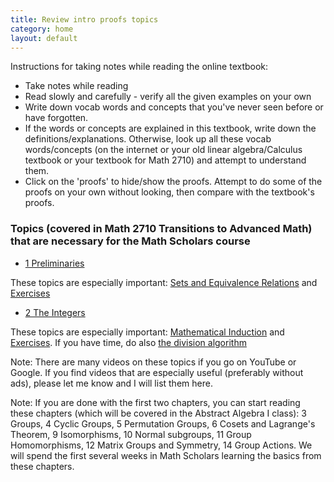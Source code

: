 ```yaml
---
title: Review intro proofs topics
category: home
layout: default
---
```


Instructions for taking notes while reading the online textbook:
* Take notes while reading
* Read slowly and carefully - verify all the given examples on your own
* Write down vocab words and concepts that you've never seen before or have forgotten.
* If the words or concepts are explained in this textbook, write down the definitions/explanations. Otherwise, look up all these vocab words/concepts (on the internet or your old linear algebra/Calculus textbook or your textbook for Math 2710) and attempt to understand them. 
* Click on the 'proofs' to hide/show the proofs. Attempt to do some of the proofs on your own without looking, then compare with the textbook's proofs.


### Topics (covered in Math 2710 Transitions to Advanced Math) that are necessary for the Math Scholars course

* [1 Preliminaries](http://abstract.ups.edu/aata/sets.html)

These topics are especially important: 
[Sets and Equivalence Relations](http://abstract.ups.edu/aata/section-sets-and-equivalence-relations.html) and [Exercises](http://abstract.ups.edu/aata/exercises-sets.html)

* [2 The Integers](http://abstract.ups.edu/aata/integers.html)

These topics are especially important: 
[Mathematical Induction](http://abstract.ups.edu/aata/section-math-induction.html) and [Exercises](http://abstract.ups.edu/aata/exercises-integers.html). If you have time, do also [the division algorithm](http://abstract.ups.edu/aata/section-division-algorithm.html)

Note: There are many videos on these topics if you go on YouTube or Google. If you find videos that are especially useful (preferably without ads), please let me know and I will list them here.

Note: If you are done with the first two chapters, you can start reading these chapters (which will be covered in the Abstract Algebra I class): 3 Groups, 4 Cyclic Groups, 5 Permutation Groups, 6 Cosets and Lagrange's Theorem, 9 Isomorphisms, 10 Normal subgroups, 11 Group Homomorphisms, 12 Matrix Groups and Symmetry, 14 Group Actions. We will spend the first several weeks in Math Scholars learning the basics from these chapters.